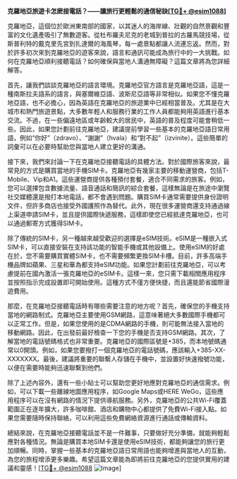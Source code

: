 **克羅地亞旅遊卡怎麽接電話？——讓旅行更輕鬆的通信秘訣[[TG💪+ @esim1088](https://t.me/s/esim1088)]**

克羅地亞，這個位於歐洲東南部的國家，以其迷人的海岸線、壯觀的自然景觀和豐富的文化遺產吸引了無數遊客。從杜布羅夫尼克的老城到普拉的古羅馬競技場，從斯普利特的戴克里先宮到扎達爾的海風琴，每一處景點都讓人流連忘返。然而，對於許多初次來到克羅地亞的遊客來說，語言和通訊可能成為旅行中的一大挑戰。如何在克羅地亞順利接聽電話？如何確保與當地人溝通無障礙？這篇文章將為您詳細解答。

首先，讓我們談談克羅地亞的語言環境。克羅地亞官方語言是克羅地亞語，這是一種南斯拉夫語系的語言，與塞爾維亞語、波斯尼亞語等非常相似。如果您不懂克羅地亞語，也不必擔心，因為英語在克羅地亞的旅遊業中已經相當普及。尤其是在大城市和熱門旅遊景點，大多數年輕人和服務行業的工作人員都能夠用英語進行基本交流。不過，在一些偏遠地區或年齡較大的居民中，英語的普及程度可能會稍低一些。因此，如果您計劃前往克羅地亞，建議提前學習一些基本的克羅地亞語日常用語，例如“你好”（zdravo）、“謝謝”（hvala）和“對不起”（izvinite）。這些簡單的詞彙可以在必要時幫助您與當地人建立更好的溝通。

接下來，我們來討論一下在克羅地亞接聽電話的具體方法。對於國際旅客來說，最常見的方式是購買當地的手機SIM卡。克羅地亞有幾家主要的移動運營商，包括T-Mobile、Vip和A1。這些運營商提供各種預付套餐，適合不同需求的旅客。例如，您可以選擇包含數據流量、語音通話和簡訊的綜合套餐，這樣無論是在旅途中瀏覽社交媒體還是撥打本地電話，都不會遇到問題。購買SIM卡通常需要提供身份證明文件，但許多商店也接受外國護照作為替代。此外，現在很多運營商還支持通過線上渠道申請SIM卡，並且提供國際快遞服務，這樣即使您已經抵達克羅地亞，也可以通過郵寄方式獲得SIM卡。

除了傳統的SIM卡，另一種越來越受歡迎的選擇是eSIM技術。eSIM是一種嵌入式SIM卡，可以直接安裝在支持該功能的智能手機或其他設備上。使用eSIM的好處在於，您不需要購買實體SIM卡，也不需要頻繁更換SIM卡槽。目前，許多高端手機品牌如蘋果、三星和華為都支持eSIM功能。如果您計劃前往克羅地亞，可以考慮提前在國內激活一張克羅地亞的eSIM卡。這樣一來，您只需下載相關應用程序並按照指示完成設置即可開始使用。這種方式不僅方便快捷，而且還能節省國際漫遊費用。

那麼，在克羅地亞接聽電話時有哪些需要注意的地方呢？首先，確保您的手機支持當地的網路制式。克羅地亞主要使用GSM網路，這意味著絕大多數國際手機都可以正常工作。但是，如果您使用的是CDMA網路的手機，則可能無法接入當地的移動網路。因此，在出發前最好檢查一下您的手機是否支持GSM網路。其次，了解當地的電話號碼格式也非常重要。克羅地亞的國際區號是+385，而本地號碼通常以0開頭。例如，如果您要撥打一個克羅地亞的電話號碼，應該輸入+385-XX-XXXXXXX。最後，建議將重要的聯繫人存儲在手機中，並設置好快速撥號功能，以便在需要時能夠迅速聯繫到他們。

除了上述內容外，還有一些小貼士可以幫助您更好地應對克羅地亞的通信需求。例如，可以下載一些離線地圖應用程序，如Google Maps或HERE WeGo，這些應用程序可以在沒有網路的情況下提供導航服務。另外，克羅地亞的公共Wi-Fi覆蓋範圍正在逐年擴大，許多咖啡館、酒店和購物中心都提供了免費Wi-Fi接入點。如果您需要隨時保持聯絡，可以利用這些免費網絡資源進行通話或傳輸資料。

總結來說，在克羅地亞接聽電話並不是一件難事，只要做好充分準備，就能夠輕鬆應對各種情況。無論是購買本地SIM卡還是使用eSIM技術，都能夠讓您的旅行更加順暢。同時，掌握一些基本的克羅地亞語日常用語也能夠增進與當地人的互動，為您的旅程增添更多樂趣。希望這篇文章能為即將前往克羅地亞的您提供實用的建議和靈感！[[TG💪+ @esim1088](https://t.me/s/esim1088) ![Image](https://i.postimg.cc/4NQfJmqS/Snipaste-2025-05-13-00-14-12.png)]
